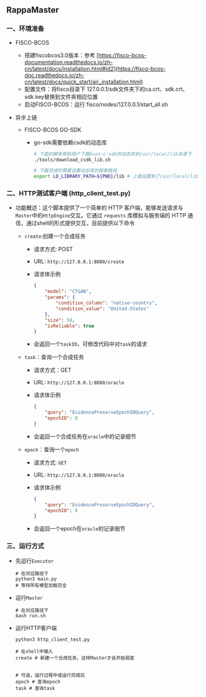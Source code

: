 ## RappaMaster

### 一、环境准备

- FISCO-BCOS

    - 搭建fiscobcos3.0版本：参考 [https://fisco-bcos-documentation.readthedocs.io/zh-cn/latest/docs/installation.html#id2](https://fisco-bcos-doc.readthedocs.io/zh-cn/latest/docs/quick_start/air_installation.html)
    - 配置文件：将fisco目录下 127.0.0.1/sdk文件夹下的ca.crt、sdk.crt、sdk.key替换到文件夹相应位置
    - 启动FISCO-BCOS：运行 fisco/nodes/127.0.0.1/start_all.sh

- 异步上链

    - FISCO-BCOS GO-SDK

        - go-sdk需要依赖csdk的动态库

          ```sh
          # 下面的脚本帮助用户下载bcos-c-sdk的动态库到/usr/local/lib目录下
          ./tools/download_csdk_lib.sh
          
          # 下载完成时需要设置动态库的搜索路径
          export LD_LIBRARY_PATH=${PWD}/lib # 上面设置到了/usr/local/lib下因此是export LD_LIBRARY_PATH=/usr/local/lib
          ```

### 二、HTTP测试客户端 (http_client_test.py)

- 功能概述：这个脚本提供了一个简单的 HTTP 客户端，能够发送请求与`Master`中的`HttpEngine`交互。它通过 `requests` 库模拟与服务端的 HTTP 通信，通过shell的形式提供交互，目前提供以下命令

    - `create`:创建一个合成任务

        - 请求方式: POST

        - URL: `http://127.0.0.1:8080/create`

        - 请求体示例

          ```json
          {
              "model": "CTGAN",
              "params": {
                  "condition_column": "native-country",
                  "condition_value": "United-States"
              },
              "size": 50,
              "isReliable": true
          }
          
          ```

        - 会返回一个`taskID`，可修改代码中对`task`的请求

    - `task`：查询一个合成任务

        - 请求方式：GET

        - URL: `http://127.0.0.1:8080/oracle`

        - 请求体示例

          ```json
          {
              "query": "EvidencePreserveEpochIDQuery",
              "epochID": 8
          }
          ```

        - 会返回一个合成任务在`oracle`中的记录细节

    - `epoch`：查询一个`epoch`

        - 请求方式: `GET`

        - URL: `http://127.0.0.1:8080/oracle`

        - 请求体示例

          ```json
          {
              "query": "EvidencePreserveEpochIDQuery",
              "epochID": 8
          }
          ```

        - 会返回一个epoch在`oracle`的记录细节

### 三、运行方式

- 先运行`Executor`

  ```shell
  # 在对应路径下
  python3 main.py
  # 等待所有模型加载完全
  ```

- 运行`Master`

  ```shell
  # 在对应路径下
  bash run.sh
  ```

- 运行HTTP客户端

  ```shell
  python3 http_client_test.py
  
  # 在shell中输入
  create # 新建一个合成任务，这样Master才会开始调度
  
  
  # 可选，运行过程中或运行完成后
  epoch # 查询epoch
  task # 查询task
  ```

  